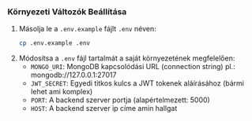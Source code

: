 ### Környezeti Változók Beállítása
1. Másolja le a `.env.example` fájlt `.env` néven:
   ```bash
   cp .env.example .env
   ```
2. Módosítsa a `.env` fájl tartalmát a saját környezetének megfelelően:
   - `MONGO_URI`: MongoDB kapcsolódási URL (connection string) pl.: mongodb://127.0.0.1:27017
   - `JWT_SECRET`: Egyedi titkos kulcs a JWT tokenek aláírásához (bármi lehet ami komplex)
   - `PORT`: A backend szerver portja (alapértelmezett: 5000)
   - `HOST`: A backend szerver ip címe amin hallgat

